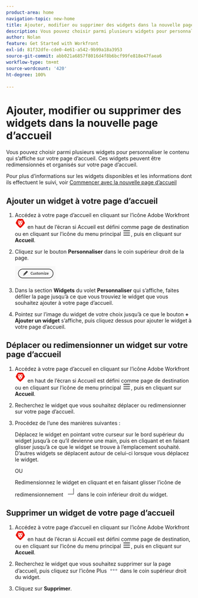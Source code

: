 ```yaml
---
product-area: home
navigation-topic: new-home
title: Ajouter, modifier ou supprimer des widgets dans la nouvelle page d’accueil
description: Vous pouvez choisir parmi plusieurs widgets pour personnaliser le contenu qui s’affiche sur votre page d’accueil. Ces widgets peuvent être redimensionnés et organisés sur votre page d’accueil.
author: Nolan
feature: Get Started with Workfront
exl-id: 81f32dfe-cde0-4e61-a542-9b99a18a3953
source-git-commit: abb021a6857f8016d4f8b6bcf99fe818e47faea6
workflow-type: tm+mt
source-wordcount: '420'
ht-degree: 100%

---
```


# Ajouter, modifier ou supprimer des widgets dans la nouvelle page d’accueil

Vous pouvez choisir parmi plusieurs widgets pour personnaliser le contenu qui s’affiche sur votre page d’accueil. Ces widgets peuvent être redimensionnés et organisés sur votre page d’accueil.

Pour plus d’informations sur les widgets disponibles et les informations dont ils effectuent le suivi, voir [Commencer avec la nouvelle page d’accueil](/help/quicksilver/workfront-basics/using-home/new-home/get-started-with-new-home.md)

## Ajouter un widget à votre page d’accueil

1. Accédez à votre page d’accueil en cliquant sur l’icône Adobe Workfront ![Icône Adobe Workfront](../new-home/assets/home-icon-30x29.png) en haut de l’écran si Accueil est défini comme page de destination ou en cliquant sur l’icône du menu principal ![Icône Menu principal](../new-home/assets/main-menu-icon-left-nav.png), puis en cliquant sur **Accueil**.

1. Cliquez sur le bouton **Personnaliser** dans le coin supérieur droit de la page.

   ![Bouton Personnaliser](../new-home/assets/customize-button.png)

1. Dans la section **Widgets** du volet **Personnaliser** qui s’affiche, faites défiler la page jusqu’à ce que vous trouviez le widget que vous souhaitez ajouter à votre page d’accueil.

1. Pointez sur l’image du widget de votre choix jusqu’à ce que le bouton **+ Ajouter un widget** s’affiche, puis cliquez dessus pour ajouter le widget à votre page d’accueil.

## Déplacer ou redimensionner un widget sur votre page d’accueil

1. Accédez à votre page d’accueil en cliquant sur l’icône Adobe Workfront ![Icône Adobe Workfront](../new-home/assets/home-icon-30x29.png) en haut de l’écran si Accueil est défini comme page de destination ou en cliquant sur l’icône de menu principal ![Icône Menu principal](../new-home/assets/main-menu-icon-left-nav.png), puis en cliquant sur **Accueil**.

1. Recherchez le widget que vous souhaitez déplacer ou redimensionner sur votre page d’accueil.

1. Procédez de l’une des manières suivantes :

   Déplacez le widget en pointant votre curseur sur le bord supérieur du widget jusqu’à ce qu’il devienne une main, puis en cliquant et en faisant glisser jusqu’à ce que le widget se trouve à l’emplacement souhaité. D’autres widgets se déplacent autour de celui-ci lorsque vous déplacez le widget.

   OU

   Redimensionnez le widget en cliquant et en faisant glisser l’icône de redimensionnement ![Icône Redimensionner](../new-home/assets/resize-icon.png) dans le coin inférieur droit du widget.

## Supprimer un widget de votre page d’accueil

1. Accédez à votre page d’accueil en cliquant sur l’icône Adobe Workfront ![Icône Adobe Workfront](../new-home/assets/home-icon-30x29.png) en haut de l’écran si Accueil est défini comme page de destination, ou en cliquant sur l’icône du menu principal ![Icône Menu principal](../new-home/assets/main-menu-icon-left-nav.png), puis en cliquant sur **Accueil**.

1. Recherchez le widget que vous souhaitez supprimer sur la page d’accueil, puis cliquez sur l’icône Plus ![Icône Plus](../new-home/assets/more-icon.png) dans le coin supérieur droit du widget.

1. Cliquez sur **Supprimer**.
